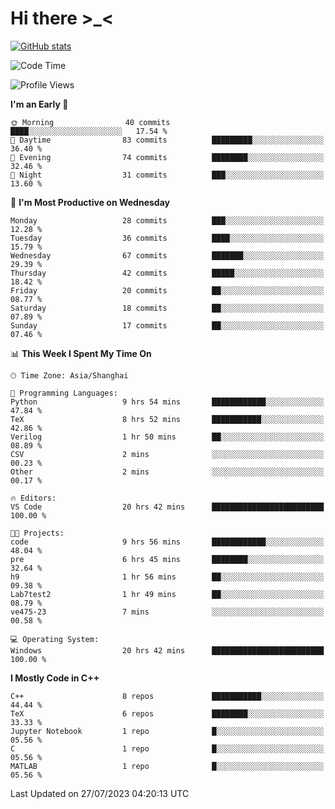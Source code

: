 # Hi there \>_<

[![GitHub stats](https://github-readme-stats.vercel.app/api?username=ARessegetesStery&show_icons=true&theme=transparent)](https://github.com/anuraghazra/github-readme-stats)

<!--START_SECTION:waka-->
![Code Time](http://img.shields.io/badge/Code%20Time-244%20hrs%2014%20mins-blue)

![Profile Views](http://img.shields.io/badge/Profile%20Views-0-blue)

**I'm an Early 🐤** 

```text
🌞 Morning                40 commits          ████░░░░░░░░░░░░░░░░░░░░░   17.54 % 
🌆 Daytime                83 commits          █████████░░░░░░░░░░░░░░░░   36.40 % 
🌃 Evening                74 commits          ████████░░░░░░░░░░░░░░░░░   32.46 % 
🌙 Night                  31 commits          ███░░░░░░░░░░░░░░░░░░░░░░   13.60 % 
```
📅 **I'm Most Productive on Wednesday** 

```text
Monday                   28 commits          ███░░░░░░░░░░░░░░░░░░░░░░   12.28 % 
Tuesday                  36 commits          ████░░░░░░░░░░░░░░░░░░░░░   15.79 % 
Wednesday                67 commits          ███████░░░░░░░░░░░░░░░░░░   29.39 % 
Thursday                 42 commits          █████░░░░░░░░░░░░░░░░░░░░   18.42 % 
Friday                   20 commits          ██░░░░░░░░░░░░░░░░░░░░░░░   08.77 % 
Saturday                 18 commits          ██░░░░░░░░░░░░░░░░░░░░░░░   07.89 % 
Sunday                   17 commits          ██░░░░░░░░░░░░░░░░░░░░░░░   07.46 % 
```


📊 **This Week I Spent My Time On** 

```text
🕑︎ Time Zone: Asia/Shanghai

💬 Programming Languages: 
Python                   9 hrs 54 mins       ████████████░░░░░░░░░░░░░   47.84 % 
TeX                      8 hrs 52 mins       ███████████░░░░░░░░░░░░░░   42.86 % 
Verilog                  1 hr 50 mins        ██░░░░░░░░░░░░░░░░░░░░░░░   08.89 % 
CSV                      2 mins              ░░░░░░░░░░░░░░░░░░░░░░░░░   00.23 % 
Other                    2 mins              ░░░░░░░░░░░░░░░░░░░░░░░░░   00.17 % 

🔥 Editors: 
VS Code                  20 hrs 42 mins      █████████████████████████   100.00 % 

🐱‍💻 Projects: 
code                     9 hrs 56 mins       ████████████░░░░░░░░░░░░░   48.04 % 
pre                      6 hrs 45 mins       ████████░░░░░░░░░░░░░░░░░   32.64 % 
h9                       1 hr 56 mins        ██░░░░░░░░░░░░░░░░░░░░░░░   09.38 % 
Lab7test2                1 hr 49 mins        ██░░░░░░░░░░░░░░░░░░░░░░░   08.79 % 
ve475-23                 7 mins              ░░░░░░░░░░░░░░░░░░░░░░░░░   00.58 % 

💻 Operating System: 
Windows                  20 hrs 42 mins      █████████████████████████   100.00 % 
```

**I Mostly Code in C++** 

```text
C++                      8 repos             ███████████░░░░░░░░░░░░░░   44.44 % 
TeX                      6 repos             ████████░░░░░░░░░░░░░░░░░   33.33 % 
Jupyter Notebook         1 repo              █░░░░░░░░░░░░░░░░░░░░░░░░   05.56 % 
C                        1 repo              █░░░░░░░░░░░░░░░░░░░░░░░░   05.56 % 
MATLAB                   1 repo              █░░░░░░░░░░░░░░░░░░░░░░░░   05.56 % 
```




 Last Updated on 27/07/2023 04:20:13 UTC
<!--END_SECTION:waka-->
